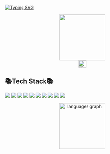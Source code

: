 [![Typing SVG](https://readme-typing-svg.demolab.com?font=Edu+SA+Hand&weight=600&size=19&pause=1000&color=000000&background=080F3100&center=true&vCenter=true&multiline=true&width=435&lines=Hi%2C+I'm+Tae-Woong+Choe+(+Lance+Choe+))](https://git.io/typing-svg)


<div align="center">
  <img height="150" src="https://media.giphy.com/media/M9gbBd9nbDrOTu1Mqx/giphy.gif"  />
</div>

<a href = "https://www.linkedin.com/in/tae-woong-choe-1a6746318/">
<div align="center">
  <img src="https://img.shields.io/static/v1?message=LinkedIn&logo=linkedin&label=&color=0077B5&logoColor=white&labelColor=&style=for-the-badge" height="25" alt="[linkedin logo](https://www.linkedin.com/in/tae-woong-choe-1a6746318/)" href="https://www.linkedin.com/in/tae-woong-choe-1a6746318/"  />
</div>
</a>

## 📚Tech Stack📚

<img src="https://img.shields.io/badge/React-61DAFB?style=flat-square&logo=html5&logoColor=white"/> <img src="https://img.shields.io/badge/Vue.js-4FC08D?style=flat-square&logo=vuedotjs&logoColor=white"/> <img src="https://img.shields.io/badge/JavaScript-F7DF1E?style=flat-square&logo=javascript&logoColor=white"/> <img src="https://img.shields.io/badge/C++-00599C?style=flat-square&logo=cplusplus&logoColor=white"/> <img src="https://img.shields.io/badge/Python-3776AB?style=flat-square&logo=python&logoColor=white"/> <img src="https://img.shields.io/badge/HTML-E34F26?style=flat-square&logo=html5&logoColor=white"/> <img src="https://img.shields.io/badge/CSS-663399?style=flat-square&logo=css&logoColor=white"/> <img src="https://img.shields.io/badge/R-276DC3?style=flat-square&logo=r&logoColor=white"/> <img src="https://img.shields.io/badge/Supabase-3FCF8E?style=flat-square&logo=supabase&logoColor=white"/> <img src="https://img.shields.io/badge/GitHub-181717?style=flat-square&logo=github&logoColor=white"/> 

<div align="center">
  <img src="https://github-readme-stats.vercel.app/api/top-langs?username=lancechoe&locale=en&hide_title=false&layout=compact&card_width=320&langs_count=5&theme=dracula&hide_border=false" height="150" alt="languages graph"  />
</div>

